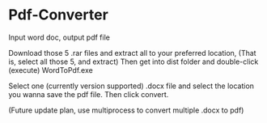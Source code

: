 # Pdf-Converter
Input word doc, output pdf file


Download those 5 .rar files and extract all to your preferred location, (That is, select all those 5, and extract)
Then get into dist folder and double-click (execute) WordToPdf.exe

Select one (currently version supported) .docx file and select the location you wanna
save the pdf file. Then click convert.

(Future update plan, use multiprocess to convert multiple .docx to pdf)
